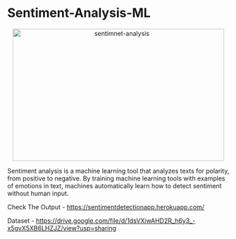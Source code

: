 # Sentiment-Analysis-ML
<p align="center">
<img src="https://www.kdnuggets.com/images/sentiment-fig-1-689.jpg" alt='sentimnet-analysis' height=300 width=480> </a></p>
Sentiment analysis is a machine learning tool that analyzes texts for polarity, from positive to negative. By training machine learning tools with examples of emotions in text, machines automatically learn how to detect sentiment without human input.

Check The Output - https://sentimentdetectionapp.herokuapp.com/


Dataset - https://drive.google.com/file/d/1dsVXiwAHD2R_h6y3_-x5gvX5XB6LHZJZ/view?usp=sharing
